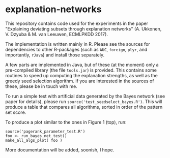 # explanation-networks

This repository contains code used for the experiments in the paper "Explaining deviating subsets through explanation networks" (A. Ukkonen, V. Dzyuba & M. van Leeuwen, ECMLPKDD 2017).

The implementation is written mainly in R. Please see the sources for dependencies to other R-packages (such as `AUC`, `foreign`, `plyr`, and importantly, `rJava`) and install those separately.

A few parts are implemented in Java, but of these (at the moment) only a pre-compiled library (the file `tools.jar`) is provided. This contains some routines to speed up computing the explanation strengths, as well as the greedy seed selection algorithm. If you are interested in the sources of these, please be in touch with me.

To run a simple test with artificial data generated by the Bayes network (see paper for details), please run `source('test_seedselect_bayes.R')`. This will produce a table that compares all algorithms, sorted in order of the pattern set score.

To produce a plot similar to the ones in Figure 1 (top), run:
```
source('pagerank_parameter_test.R')
foo <- run_bayes_net_test()
make_all_algs_plot( foo )
```

More documentation will be added, soonish, I hope.
